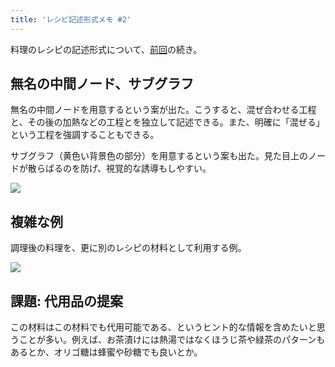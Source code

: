 ```yaml
---
title: 'レシピ記述形式メモ #2'
---
```

料理のレシピの記述形式について、[前回](https://r7kamura.com/articles/2022-05-13-mermaid-recipe-memo)の続き。

無名の中間ノード、サブグラフ
--------------

無名の中間ノードを用意するという案が出た。こうすると、混ぜ合わせる工程と、その後の加熱などの工程とを独立して記述できる。また、明確に「混ぜる」という工程を強調することもできる。

サブグラフ（黄色い背景色の部分）を用意するという案も出た。見た目上のノードが散らばるのを防げ、視覚的な誘導もしやすい。

![](https://lh3.googleusercontent.com/_ceznsWiJHfRq4CyVak5HlXCOHb3U-cuYa_6SBZJO1pPudG6OpkgIzZPr-3lPy5fpsDJiyg1WIYUkmlQCznD6epzdoTKlUzSCbuNEdXD2ziidrC7voFL33Yod2kXmNkSafhjNXl9W1rtSWyDNmr50g)

複雑な例
----

調理後の料理を、更に別のレシピの材料として利用する例。

![](https://lh6.googleusercontent.com/tZzWWsVfPgWvA3ledlav4Dcu5Ry_NUCB-G7CL8R7z8gW84iWkjn_T6_4xf1OgCprXtqAwYk6SW6XAhORrM_bbW7eHdupz70tuXIl-43F66l6a7lrKkp2Rl7zibXPsqnNDftZUzNLYxww2exGjsKyXw)

課題: 代用品の提案
----------

この材料はこの材料でも代用可能である、というヒント的な情報を含めたいと思うことが多い。例えば、お茶漬けには熱湯ではなくほうじ茶や緑茶のパターンもあるとか、オリゴ糖は蜂蜜や砂糖でも良いとか。

